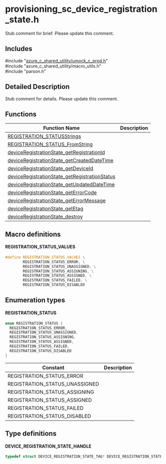 # provisioning_sc_device_registration_state.h 

Stub comment for brief. Please update this comment.

## Includes

\#include "[azure_c_shared_utility/umock_c_prod.h](iot-c-ref-umock-c-prod-h.md)"  
\#include "azure_c_shared_utility/macro_utils.h"  
\#include "parson.h"  

## Detailed Description

Stub comment for details. Please update this comment.

## Functions

Function Name                  | Description                                
--------------------------------|---------------------------------------------
[REGISTRATION_STATUSStrings](./iot-c-ref-provisioning-sc-device-registration-state-h/registration-statusstrings.md)            | 
[REGISTRATION_STATUS_FromString](./iot-c-ref-provisioning-sc-device-registration-state-h/registration-status-fromstring.md)            | 
[deviceRegistrationState_getRegistrationId](./iot-c-ref-provisioning-sc-device-registration-state-h/deviceregistrationstate-getregistrationid.md)            | 
[deviceRegistrationState_getCreatedDateTime](./iot-c-ref-provisioning-sc-device-registration-state-h/deviceregistrationstate-getcreateddatetime.md)            | 
[deviceRegistrationState_getDeviceId](./iot-c-ref-provisioning-sc-device-registration-state-h/deviceregistrationstate-getdeviceid.md)            | 
[deviceRegistrationState_getRegistrationStatus](./iot-c-ref-provisioning-sc-device-registration-state-h/deviceregistrationstate-getregistrationstatus.md)            | 
[deviceRegistrationState_getUpdatedDateTime](./iot-c-ref-provisioning-sc-device-registration-state-h/deviceregistrationstate-getupdateddatetime.md)            | 
[deviceRegistrationState_getErrorCode](./iot-c-ref-provisioning-sc-device-registration-state-h/deviceregistrationstate-geterrorcode.md)            | 
[deviceRegistrationState_getErrorMessage](./iot-c-ref-provisioning-sc-device-registration-state-h/deviceregistrationstate-geterrormessage.md)            | 
[deviceRegistrationState_getEtag](./iot-c-ref-provisioning-sc-device-registration-state-h/deviceregistrationstate-getetag.md)            | 
[deviceRegistrationState_destroy](./iot-c-ref-provisioning-sc-device-registration-state-h/deviceregistrationstate-destroy.md)            | 

## Macro definitions

#### REGISTRATION_STATUS_VALUES

```C
#define REGISTRATION_STATUS_VALUES \
        REGISTRATION_STATUS_ERROR, \
        REGISTRATION_STATUS_UNASSIGNED, \
        REGISTRATION_STATUS_ASSIGNING, \
        REGISTRATION_STATUS_ASSIGNED, \
        REGISTRATION_STATUS_FAILED, \
        REGISTRATION_STATUS_DISABLED 
```

## Enumeration types

#### REGISTRATION_STATUS

```C
enum REGISTRATION_STATUS {
  REGISTRATION_STATUS_ERROR,
  REGISTRATION_STATUS_UNASSIGNED,
  REGISTRATION_STATUS_ASSIGNING,
  REGISTRATION_STATUS_ASSIGNED,
  REGISTRATION_STATUS_FAILED,
  REGISTRATION_STATUS_DISABLED
}
```
Constant                    | Description                                
----------------------------|----------------
 REGISTRATION_STATUS_ERROR            | 
 REGISTRATION_STATUS_UNASSIGNED            | 
 REGISTRATION_STATUS_ASSIGNING            | 
 REGISTRATION_STATUS_ASSIGNED            | 
 REGISTRATION_STATUS_FAILED            | 
 REGISTRATION_STATUS_DISABLED            | 

## Type definitions

#### DEVICE_REGISTRATION_STATE_HANDLE

```C
typedef struct DEVICE_REGISTRATION_STATE_TAG* DEVICE_REGISTRATION_STATE_HANDLE;
```


